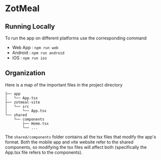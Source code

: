 # ZotMeal

## Running Locally

To run the app on different platforms use the corresponding command
- Web App : `npm run web`
- Android : `npm run android`
- iOS : `npm run ios`

## Organization

Here is a map of the important files in the project directory

```
├── app
│   └── App.tsx
├── zotmeal-vite
│   └── src
│       └── App.tsx
└── shared
    └── components
        ├── Home.tsx
        └── ...
```

The ```shared/components``` folder contains all the tsx files that modify the app's format. Both the mobile app and vite website refer to the shared components, so modifying the tsx files will affect both (specifically the App.tsx file refers to the components).
